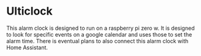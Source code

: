 # Ulticlock

This alarm clock is designed to run on a raspberry pi zero w. It is designed to look for specific events on a google calendar and uses those to set the alarm time. There is eventual plans to also connect this alarm clock with Home Assistant. 
